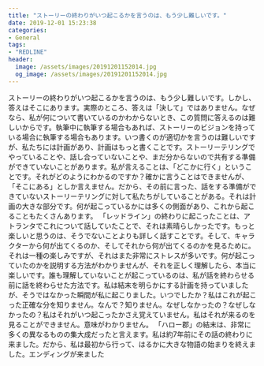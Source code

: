 ```yaml
---
title: "ストーリーの終わりがいつ起こるかを言うのは、もう少し難しいです。"
date: 2019-12-01 15:23:38
categories:
- General
tags:
- "REDLINE"
header:
  image: /assets/images/20191201152014.jpg
  og_image: /assets/images/20191201152014.jpg
---
```


ストーリーの終わりがいつ起こるかを言うのは、もう少し難しいです。しかし、答えはそこにあります。実際のところ、答えは「決して」ではありません。なぜなら、私が何について書いているのかわからないとき、この質問に答えるのは難しいからです。執筆中に執筆する場合もあれば、ストーリーのビジョンを持っている場合に執筆する場合もあります。いつ書くのが適切かを言うのは難しいですが、私たちには計画があり、計画はもっと書くことです。ストーリーテリングでやっていることや、話し合っていないことや、まだ分からないので共有する準備ができていないことがあります。私が言えることは、「どこかに行く」ということです。それがどのようにわかるのですか？確かに言うことはできませんが、「そこにある」としか言えません。だから、その前に言った、話をする準備ができていないストーリーテリングに対して私たちがしていることがある。それは計画の大きな部分です。何が起こっているかには多くの側面があり、これから起こることもたくさんあります。 「レッドライン」の終わりに起こったことは、アトランタでこれについて話していたことで、それは素晴らしかったです。もっと楽しいと思うのは、そうでないことよりも詳しく話すことです。そして、キャラクターから何が出てくるのか、そしてそれから何が出てくるのかを見るために。それは一種の楽しみですが、それはまた非常にストレスが多いです。何が起こっていたのかを説明する方法がわかりませんが、それを正しく理解したら、本当に楽しいです。誰も理解していないことが起こっているのは、私が話を終わらせる前に話を終わらせた方法です。私は結末を明らかにする計画を持っていましたが、そうではなかった瞬間が私に起こりました。いつでしたか？私はこれが起こった正確な分を知りません。なんで？知りません。なぜしなかったの？なぜしなかったの？私はそれがいつ起こったかさえ覚えていません。私はそれが来るのを見ることができません。意味がわかりません。 「ハロー郡」の結末は、非常に多くの異なるものの集大成だったと言えます。私は約7年前にその話の終わりに来ました。だから、私は最初から行って、はるかに大きな物語の始まりを終えました。エンディングが来ました
